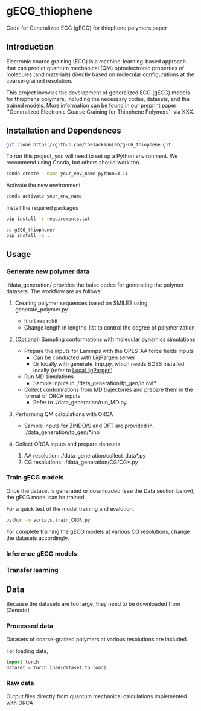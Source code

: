 # gECG_thiophene

Code for Generalized ECG (gECG) for thiophene polymers paper

## Introduction

Electronic coarse graining (ECG) is a machine-learning-based approach that can predict quantum mechanical (QM) optoelectronic properties of molecules (and materials) directly based on molecular configurations at the coarse-grained resolution.

This project invovles the development of generalized ECG (gECG) models for thiophene polymers, including the necessary codes, datasets, and the trained models. More information can be found in our preprint paper ''Generalized Electronic Coarse Graining for Thiophene Polymers'' via XXX.

## Installation and Dependences

```bash
git clone https://github.com/TheJacksonLab/gECG_thiophene.git 
```

To run this project, you will need to set up a Python environment. We recommend using Conda, but others should work too.

```bash
conda create --name your_env_name python=3.11
```

Activate the new environment

```bash
conda activate your_env_name
```

Install the required packages

```bash
pip install -r requirements.txt
```

```bash
cd gECG_thiophene/
pip install -e .
```

## Usage

### Generate new polymer data

./data_generation/ provides the baisc codes for generating the polymer datasets. The workflow are as follows:

1. Creating polymer sequences based on SMILES using generate_polymer.py
    - It utlizes rdkit
    - Change length in lengths_list to control the degree of polymerization

2. (Optional) Sampling conformations with molecular dynamics simulations
    - Prepare the inputs for Lammps with the OPLS-AA force fields inputs
        - Can be conducted with LigPargen server
        - Or locally with generate_lmp.py, which needs BOSS installed locally (refer to [Local ligPargen](https://www.linkedin.com/pulse/how-install-ligpargen-server-locally-leela-sriram-dodda/))
    - Run MD simulations
        - Sample inputs in ./data_generation/tp_gen/in.nvt*
    - Collect confomrations from MD trajectories and prepare them in the format of ORCA inputs
        - Refer to ./data_generation/run_MD.py

3. Performing QM calculations with ORCA
    - Sample inputs for ZINDO/S and DFT are provided in ./data_generation/tp_gen/*.inp

4. Collect ORCA inputs and prepare datasets
    1. AA resolution: ./data_generation/collect_data*.py
    2. CG resolutions: ./data_generation/CG/CG*.py

### Train gECG models

Once the dataset is generated or downloaded (see the Data section below), the gECG model can be trained.

For a quick test of the model training and evalution,

```bash
python -m scripts.train_CG3R.py
```

For complete training the gECG models at various CG resolutions, change the datasets accordingly.

### Inference gECG models



### Transfer learning

## Data

Because the datasets are too large, they need to be downloaded from [Zenodo]

### Processed data

Datasets of coarse-grained polymers at various resolutions are included.

For loading data,

```python
import torch
dataset = torch.load(dataset_to_load)
```

### Raw data

Output files directly from quantum mechanical calculations implemented with ORCA
